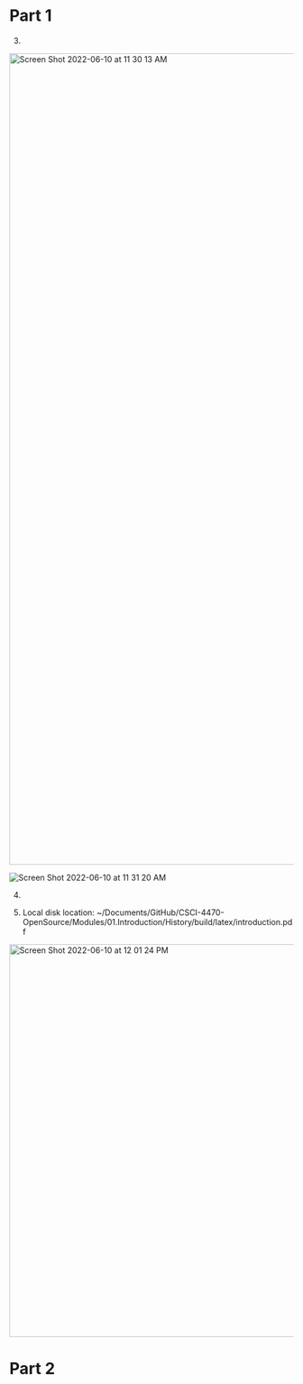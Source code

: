 # Part 1
3.
 <img width="1440" alt="Screen Shot 2022-06-10 at 11 30 13 AM" src="https://user-images.githubusercontent.com/75590646/173099771-9d947901-0d54-4812-953b-883ab2cffc2a.png">

![Screen Shot 2022-06-10 at 11 31 20 AM](https://user-images.githubusercontent.com/75590646/173099982-bca6f6ee-34b5-44c9-84ae-b2d9b14000f3.png)

4. 



5. Local disk location: ~/Documents/GitHub/CSCI-4470-OpenSource/Modules/01.Introduction/History/build/latex/introduction.pdf
<img width="697" alt="Screen Shot 2022-06-10 at 12 01 24 PM" src="https://user-images.githubusercontent.com/75590646/173106380-d2f49146-f4e6-428c-9d51-4885d5c5f957.png">



# Part 2
